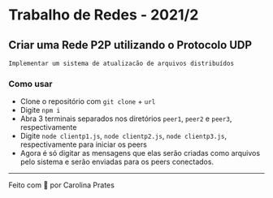 # Trabalho de Redes - 2021/2

## Criar uma Rede P2P utilizando o Protocolo UDP
    Implementar um sistema de atualizacão de arquivos distribuídos

### Como usar
- Clone o repositório com `git clone` + `url`
- Digite `npm i`
- Abra 3 terminais separados nos diretórios `peer1`, `peer2` e `peer3`, respectivamente
- Digite `node clientp1.js`, `node clientp2.js`, `node clientp3.js`, respectivamente para iniciar os peers
- Agora é só digitar as mensagens que elas serão criadas como arquivos pelo sistema e serão enviadas para os peers conectados.

---

Feito com 💟 por Carolina Prates